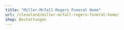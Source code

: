 ```yaml
---
title: "Miller-Mcfall-Rogers Funeral Home"
url: /cleveland/miller-mcfall-rogers-funeral-home/
shop: Bestattungen
---
```

